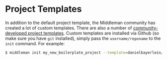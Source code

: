 # Project Templates

In addition to the default project template, the Middleman community has created a lot of custom templates. There are also a number of [community-developed project templates](https://directory.middlemanapp.com/#/templates/all). Custom templates are installed via Github (so make sure you have `git` installed), simply pass the `username/reponame` to the `init` command. For example:

``` bash
$ middleman init my_new_boilerplate_project --template=danielbayerlein/middleman-casper
```
